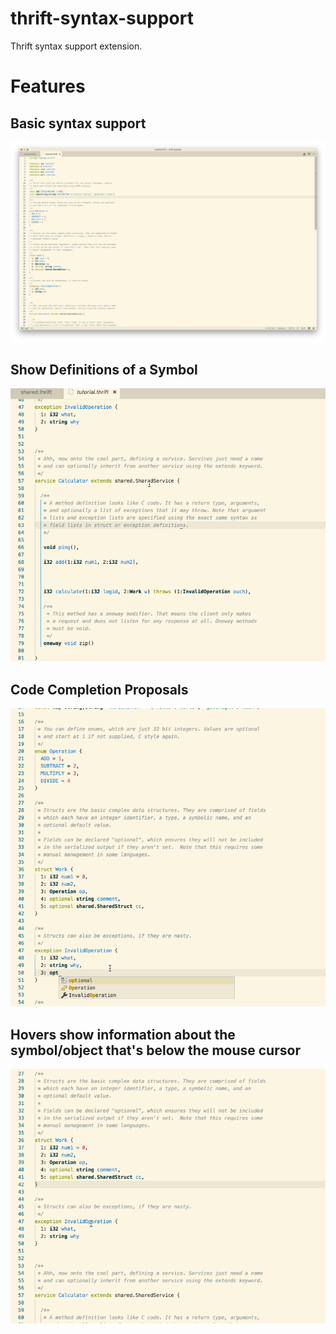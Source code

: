 # thrift-syntax-support

Thrift syntax support extension.

# Features

## Basic syntax support
![](./images/basic-syntax-support.png)
## Show Definitions of a Symbol
![](./images/auto-jump.gif)
## Code Completion Proposals
![](./images/auto-complete.gif)
## Hovers show information about the symbol/object that's below the mouse cursor
![](./images/cursor.gif)
